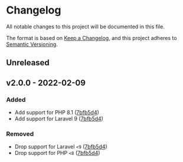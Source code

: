 # Changelog

All notable changes to this project will be documented in this file.

The format is based on [Keep a Changelog](https://keepachangelog.com), and this project adheres to [Semantic Versioning](https://semver.org).

## Unreleased

## v2.0.0 - 2022-02-09

### Added
- Add support for PHP 8.1 ([7bfb5d4](https://github.com/owenvoke/blade-entypo/commit/7bfb5d490150d6479b485f96220a7590204f222d))
- Add support for Laravel 9 ([7bfb5d4](https://github.com/owenvoke/blade-entypo/commit/7bfb5d490150d6479b485f96220a7590204f222d))

### Removed
- Drop support for Laravel `<9` ([7bfb5d4](https://github.com/owenvoke/blade-entypo/commit/7bfb5d490150d6479b485f96220a7590204f222d))
- Drop support for PHP `<8` ([7bfb5d4](https://github.com/owenvoke/blade-entypo/commit/7bfb5d490150d6479b485f96220a7590204f222d))

